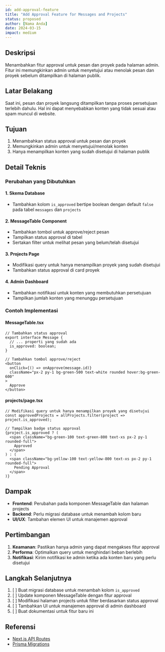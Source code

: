 ```yaml
---
id: add-approval-feature
title: "Add Approval Feature for Messages and Projects"
status: proposed
author: [Nama Anda]
date: 2024-03-15
impact: medium
---
```


## Deskripsi
Menambahkan fitur approval untuk pesan dan proyek pada halaman admin. Fitur ini memungkinkan admin untuk menyetujui atau menolak pesan dan proyek sebelum ditampilkan di halaman publik.

## Latar Belakang
Saat ini, pesan dan proyek langsung ditampilkan tanpa proses persetujuan terlebih dahulu. Hal ini dapat menyebabkan konten yang tidak sesuai atau spam muncul di website.

## Tujuan
1. Menambahkan status approval untuk pesan dan proyek
2. Memungkinkan admin untuk menyetujui/menolak konten
3. Hanya menampilkan konten yang sudah disetujui di halaman publik

## Detail Teknis

### Perubahan yang Dibutuhkan

#### 1. Skema Database
- Tambahkan kolom `is_approved` bertipe boolean dengan default `false` pada tabel `messages` dan `projects`

#### 2. MessageTable Component
- Tambahkan tombol untuk approve/reject pesan
- Tampilkan status approval di tabel
- Sertakan filter untuk melihat pesan yang belum/telah disetujui

#### 3. Projects Page
- Modifikasi query untuk hanya menampilkan proyek yang sudah disetujui
- Tambahkan status approval di card proyek

#### 4. Admin Dashboard
- Tambahkan notifikasi untuk konten yang membutuhkan persetujuan
- Tampilkan jumlah konten yang menunggu persetujuan

### Contoh Implementasi

#### MessageTable.tsx
```tsx
// Tambahkan status approval
export interface Message {
  // ... properti yang sudah ada
  is_approved: boolean;
}

// Tambahkan tombol approve/reject
<button 
  onClick={() => onApprove(message.id)}
  className="px-2 py-1 bg-green-500 text-white rounded hover:bg-green-600"
>
  Approve
</button>
```

#### projects/page.tsx
```tsx
// Modifikasi query untuk hanya menampilkan proyek yang disetujui
const approvedProjects = allProjects.filter(project => project.is_approved);

// Tampilkan badge status approval
{project.is_approved ? (
  <span className="bg-green-100 text-green-800 text-xs px-2 py-1 rounded-full">
    Approved
  </span>
) : (
  <span className="bg-yellow-100 text-yellow-800 text-xs px-2 py-1 rounded-full">
    Pending Approval
  </span>
)}
```

## Dampak
- **Frontend**: Perubahan pada komponen MessageTable dan halaman projects
- **Backend**: Perlu migrasi database untuk menambah kolom baru
- **UI/UX**: Tambahan elemen UI untuk manajemen approval

## Pertimbangan
1. **Keamanan**: Pastikan hanya admin yang dapat mengakses fitur approval
2. **Performa**: Optimalkan query untuk menghindari beban berlebih
3. **Notifikasi**: Kirim notifikasi ke admin ketika ada konten baru yang perlu disetujui

## Langkah Selanjutnya
1. [ ] Buat migrasi database untuk menambah kolom `is_approved`
2. [ ] Update komponen MessageTable dengan fitur approval
3. [ ] Modifikasi halaman projects untuk filter berdasarkan status approval
4. [ ] Tambahkan UI untuk manajemen approval di admin dashboard
5. [ ] Buat dokumentasi untuk fitur baru ini

## Referensi
- [Next.js API Routes](https://nextjs.org/docs/api-routes/introduction)
- [Prisma Migrations](https://www.prisma.io/docs/concepts/components/prisma-migrate)
